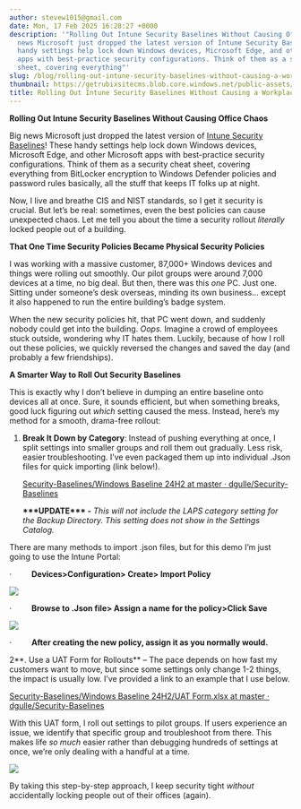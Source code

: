```yaml
---
author: stevew1015@gmail.com
date: Mon, 17 Feb 2025 16:28:27 +0000
description: '"Rolling Out Intune Security Baselines Without Causing Office ChaosBig
  news Microsoft just dropped the latest version of Intune Security Baselines! These
  handy settings help lock down Windows devices, Microsoft Edge, and other Microsoft
  apps with best-practice security configurations. Think of them as a security cheat
  sheet, covering everything"'
slug: /blog/rolling-out-intune-security-baselines-without-causing-a-workplace-uprising
thumbnail: https://getrubixsitecms.blob.core.windows.net/public-assets/content/v1/logo512.png
title: Rolling Out Intune Security Baselines Without Causing a Workplace Uprising
---
```


**Rolling Out Intune Security Baselines Without Causing Office Chaos**

Big news Microsoft just dropped the latest version of [Intune Security Baselines](https://learn.microsoft.com/en-us/mem/intune/protect/security-baseline-settings-mdm-all?pivots=mdm-24h2)! These handy settings help lock down Windows devices, Microsoft Edge, and other Microsoft apps with best-practice security configurations. Think of them as a security cheat sheet, covering everything from BitLocker encryption to Windows Defender policies and password rules basically, all the stuff that keeps IT folks up at night.

Now, I live and breathe CIS and NIST standards, so I get it security is crucial. But let’s be real: sometimes, even the best policies can cause unexpected chaos. Let me tell you about the time a security rollout _literally_ locked people out of a building.

**That One Time Security Policies Became Physical Security Policies**

I was working with a massive customer, 87,000+ Windows devices and things were rolling out smoothly. Our pilot groups were around 7,000 devices at a time, no big deal. But then, there was this _one_ PC. Just one. Sitting under someone’s desk overseas, minding its own business… except it also happened to run the entire building’s badge system.

When the new security policies hit, that PC went down, and suddenly nobody could get into the building. _Oops._ Imagine a crowd of employees stuck outside, wondering why IT hates them. Luckily, because of how I roll out these policies, we quickly reversed the changes and saved the day (and probably a few friendships).

**A Smarter Way to Roll Out Security Baselines**

This is exactly why I don’t believe in dumping an entire baseline onto devices all at once. Sure, it sounds efficient, but when something breaks, good luck figuring out _which_ setting caused the mess. Instead, here’s my method for a smooth, drama-free rollout:

1.  **Break It Down by Category**: Instead of pushing everything at once, I split settings into smaller groups and roll them out gradually. Less risk, easier troubleshooting. I’ve even packaged them up into individual .Json files for quick importing (link below!).
    
    [Security-Baselines/Windows Baseline 24H2 at master · dgulle/Security-Baselines](https://github.com/dgulle/Security-Baselines/tree/master/Windows%20Baseline%2024H2)
    
    **\*\*\*UPDATE\*\*\* -** _This will not include the LAPS category setting for the Backup Directory. This setting does not show in the Settings Catalog._
    

There are many methods to import .json files, but for this demo I’m just going to use the Intune Portal:

·         **Devices>Configuration> Create> Import Policy**

![](https://getrubixsitecms.blob.core.windows.net/public-assets/content/v1/5dd365a31aa1fd743bc30b8e/5d8fe554-38df-4436-a2c0-ca707801958e/blog1.png)

·         **Browse to .Json file> Assign a name for the policy>Click Save**

![](https://getrubixsitecms.blob.core.windows.net/public-assets/content/v1/5dd365a31aa1fd743bc30b8e/56026f20-b176-4eae-9766-8d04852e87fe/blog2.png)

·         **After creating the new policy, assign it as you normally would.**

2**. Use a UAT Form for Rollouts** – The pace depends on how fast my customers want to move, but since some settings only change 1-2 things, the impact is usually low. I’ve provided a link to an example that I use below.

[Security-Baselines/Windows Baseline 24H2/UAT Form.xlsx at master · dgulle/Security-Baselines](https://github.com/dgulle/Security-Baselines/blob/master/Windows%20Baseline%2024H2/UAT%20Form.xlsx)

With this UAT form, I roll out settings to pilot groups. If users experience an issue, we identify that specific group and troubleshoot from there. This makes life _so much_ easier rather than debugging hundreds of settings at once, we’re only dealing with a handful at a time.

![](https://getrubixsitecms.blob.core.windows.net/public-assets/content/v1/5dd365a31aa1fd743bc30b8e/139362a6-2319-4b0c-b33e-8690694cda70/blog3.png)

By taking this step-by-step approach, I keep security tight _without_ accidentally locking people out of their offices (again).